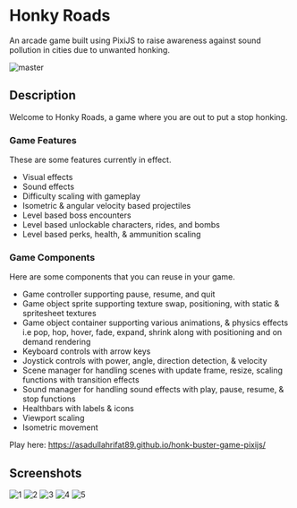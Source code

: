 # Honky Roads
An arcade game built using PixiJS to raise awareness against sound pollution in cities due to unwanted honking.

![master](https://github.com/asadullahrifat89/honk-buster-game-pixijs/actions/workflows/main.yml/badge.svg)

## Description
Welcome to Honky Roads, a game where you are out to put a stop honking.

### Game Features
These are some features currently in effect.

- Visual effects
- Sound effects
- Difficulty scaling with gameplay
- Isometric & angular velocity based projectiles
- Level based boss encounters
- Level based unlockable characters, rides, and bombs
- Level based perks, health, & ammunition scaling

### Game Components
Here are some components that you can reuse in your game.

- Game controller supporting pause, resume, and quit
- Game object sprite supporting texture swap, positioning, with static & spritesheet textures
- Game object container supporting various animations, & physics effects i.e pop, hop, hover, fade, expand, shrink along with positioning and on demand rendering
- Keyboard controls with arrow keys
- Joystick controls with power, angle, direction detection, & velocity
- Scene manager for handling scenes with update frame, resize, scaling functions with transition effects
- Sound manager for handling sound effects with play, pause, resume, & stop functions
- Healthbars with labels & icons
- Viewport scaling
- Isometric movement

Play here: https://asadullahrifat89.github.io/honk-buster-game-pixijs/

## Screenshots

![1](https://github.com/asadullahrifat89/honk-buster-game-pixijs/assets/25480176/ed6c30ec-63fd-4abf-9676-6a684f55b6b5)
![2](https://github.com/asadullahrifat89/honk-buster-game-pixijs/assets/25480176/004c4030-2a59-4fe1-9fac-81184d6f892f)
![3](https://github.com/asadullahrifat89/honk-buster-game-pixijs/assets/25480176/dbff82fb-9b5d-4fd3-b836-20511ecc4dbc)
![4](https://github.com/asadullahrifat89/honk-buster-game-pixijs/assets/25480176/cfe5a816-f8e3-4ef9-99ed-b3274f73ae1c)
![5](https://github.com/asadullahrifat89/honk-buster-game-pixijs/assets/25480176/d28ee954-9004-4b4d-9095-f9d427e1fdd4)
